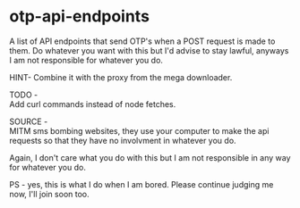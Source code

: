 # otp-api-endpoints
A list of API endpoints that send OTP's when a POST request is made to them.
Do whatever you want with this but I'd advise to stay lawful, anyways I am not responsible for whatever you do.

HINT-
Combine it with the proxy from the mega downloader.

TODO - <br />
Add curl commands instead of node fetches.

SOURCE - <br />
MITM sms bombing websites, they use your computer to make the api requests so that they have no involvment in whatever you do.

Again, I don't care what you do with this but I am not responsible in any way for whatever you do.

PS - yes, this is what I do when I am bored. Please continue judging me now, I'll join soon too.

